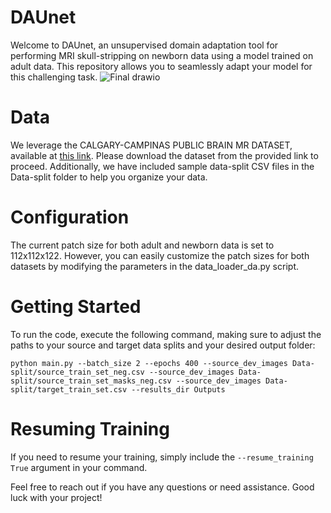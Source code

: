 # DAUnet

Welcome to DAUnet, an unsupervised domain adaptation tool for performing MRI skull-stripping on newborn data using a model trained on adult data. This repository allows you to seamlessly adapt your model for this challenging task.
![Final drawio](https://github.com/abbasomidi77/DAUnet/assets/61683254/60da03d5-f904-4e17-bd96-f5a1d214c2d1)

# Data
We leverage the CALGARY-CAMPINAS PUBLIC BRAIN MR DATASET, available at [this link](https://sites.google.com/view/calgary-campinas-dataset/home). Please download the dataset from the provided link to proceed. Additionally, we have included sample data-split CSV files in the Data-split folder to help you organize your data.

# Configuration
The current patch size for both adult and newborn data is set to 112x112x122. However, you can easily customize the patch sizes for both datasets by modifying the parameters in the data_loader_da.py script.

# Getting Started
To run the code, execute the following command, making sure to adjust the paths to your source and target data splits and your desired output folder:

`python main.py --batch_size 2 --epochs 400 --source_dev_images Data-split/source_train_set_neg.csv --source_dev_images Data-split/source_train_set_masks_neg.csv --source_dev_images Data-split/target_train_set.csv --results_dir Outputs`

# Resuming Training
If you need to resume your training, simply include the `--resume_training True` argument in your command.

Feel free to reach out if you have any questions or need assistance. Good luck with your project!
